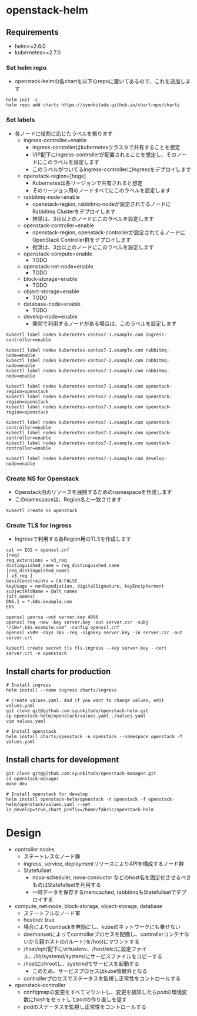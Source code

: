 # openstack-helm


## Requirements
* helm>=2.6.0
* kubernetes>=2.7.0


### Set helm repo
* openstack-helmの各chartを以下のrepoに置いてあるので、これを追加します
```
helm init -c
helm repo add charts https://syunkitada.github.io/chartrepo/charts
```


### Set labels
* 各ノードに役割に応じたラベルを振ります
    * ingress-controller=enable
        * ingress-controllerはkubernetesクラスタで共有することを想定
        * VIP配下にingress-controllerが配置されることを想定し、そのノードにこのラベルを設定します
        * このラベルがついてるingress-controllerにIngressをデプロイします
    * openstack-region=[hoge]
        * Kubernetesは各リージョンで共有されると想定
        * そのリージョン用のノードすべてにこのラベルを設定します
    * rabbitmq-node=enable
        * openstack-region, rabbitmq-nodeが設定されてるノードにRabbitmq Clusterをデプロイします
        * 推奨は、3台以上のノードにこのラベルを設定します
    * openstack-controller=enable
        * openstack-region, openstack-controllerが設定されてるノードにOpenStack Controller群をデプロイします
        * 推奨は、3台以上のノードにこのラベルを設定します
    * openstack-compute=enable
        * TODO
    * openstack-net-node=enable
        * TODO
    * block-storage=enable
        * TODO
    * object-storage=enable
        * TODO
    * database-node=enable
        * TODO
    * develop-node=enable
        * 開発で利用するノードがある場合は、このラベルを設定します
```
kubectl label nodes kubernetes-centos7-1.example.com ingress-controller=enable

kubectl label nodes kubernetes-centos7-1.example.com rabbitmq-node=enable
kubectl label nodes kubernetes-centos7-2.example.com rabbitmq-node=enable
kubectl label nodes kubernetes-centos7-3.example.com rabbitmq-node=enable

kubectl label nodes kubernetes-centos7-1.example.com openstack-region=openstack
kubectl label nodes kubernetes-centos7-2.example.com openstack-region=openstack
kubectl label nodes kubernetes-centos7-3.example.com openstack-region=openstack

kubectl label nodes kubernetes-centos7-1.example.com openstack-controller=enable
kubectl label nodes kubernetes-centos7-2.example.com openstack-controller=enable
kubectl label nodes kubernetes-centos7-3.example.com openstack-controller=enable

kubectl label nodes kubernetes-centos7-1.example.com develop-node=enable
```


### Create NS for Openstack
* Openstack用のリソースを展開するためのnamespaceを作成します
* このnamespaceは、Region名と一致させます
```
kubectl create ns openstack
```


### Create TLS for Ingress
* Ingressで利用する各Region用のTLSを作成します
```
cat << EOS > openssl.cnf
[req]
req_extensions = v3_req
distinguished_name = req_distinguished_name
[req_distinguished_name]
[ v3_req ]
basicConstraints = CA:FALSE
keyUsage = nonRepudiation, digitalSignature, keyEncipherment
subjectAltName = @alt_names
[alt_names]
DNS.1 = *.k8s.example.com
EOS

openssl genrsa -out server.key 4096
openssl req -new -key server.key -out server.csr -subj "/CN=*.k8s.example.com" -config openssl.cnf
openssl x509 -days 365 -req -signkey server.key -in server.csr -out server.crt

kubectl create secret tls tls-ingress --key server.key --cert server.crt -n openstack
```


## Install charts for production
```
# Install ingress
helm install --name ingress charts/ingress

# Create values.yaml. And if you want to change values, edit values.yaml
git clone git@github.com:syunkitada/openstack-helm.git
cp openstack-helm/openstack/values.yaml ./values.yaml
vim values.yaml

# Install openstack
helm install charts/openstack -n openstack --namespace openstack -f values.yaml
```

## Install charts for development
```
git clone git@github.com:syunkitada/openstack-manager.git
cd openstack-manager
make dev

# Install openstack for develop
helm install openstack-helm/openstack -n openstack -f openstack-helm/openstack/values.yaml --set is_develop=true,chart_prefix=/home/fabric/openstack-helm
```


# Design
* controller nodes
  * ステートレスなノード群
  * ingress, service, deploymentリソースによりAPIを構成するノード群
  * Statefullset
      * nova-scheduler, nova-conductor などのhost名を固定化させるべきものはStatefullsetを利用する
      * 一時データを保存するmemcached, rabbitmqもStatefullsetでデプロイする
* compute, net-node, block-storage, object-storage, database
  * ステートフルなノード軍
  * hostnet: true
  * 場合によりcontrackを無効にし、kubeのネットワークにも乗せない
  * daemonsetによってcontrollerプロセスを配備し、controllerコンテナないから親ホストの/(ルート)を/hostにマウントする
  * /host/opt/配下にvirtualenv、/host/etc/に設定ファイル、/lib/systemd/system/にサービスファイルをコピーする
  * /hostにchrootし、systemdでサービスを起動する
    * このため、サービスプロセスはkube管轄外となる
  * controllerプロセスでステータスを監視し正常性をコントロールする
* openstack-controller
  * configmapの変更をすべてマウントし、変更を検知したらpodの環境変数にhashをセットしてpodの作り直しを促す
  * podのステータスを監視し正常性をコントロールする

